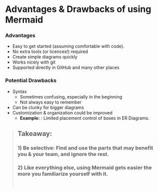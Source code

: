 ﻿ 
# Advantages & Drawbacks of using Mermaid

### Advantages 

 - Easy to get started (assuming comfortable with code).
 - No extra tools (or licences!) required 
 - Create simple diagrams quickly 
 - Works nicely with git 
 - Supported directly in GitHub and many other places
 
 ### Potential Drawbacks

- Syntax
  - Sometimes confusing, especially in the beginning
  - Not always easy to remember 
- Can be clunky for bigger diagrams
- Customization & organization could be improved
  - **Example:** : Limited placement control of boxes in ER Diagrams.

 >
 > ## Takeaway: 
 > ### 1) Be selective: Find and use the parts that may benefit you & your team, and ignore the rest.
 > ### 2) Like everything else, using Mermaid gets easier the more you familiarize yourself with it.
 > &nbsp;

